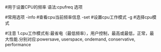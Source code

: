 #用于设置CPU的频率
语法:cpufreq 选项

#常用选项
-info		#查看cpu当前频率信息
-set		#设置cpu工作模式
-g		#选择cpu模式

#注意
1.cpu工作模式有:最省电（最低频率），用户控制，最高或最低，正常，最大性能.分别对应:powersave, userspace, ondemand, conservative, performance
